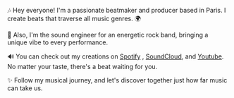 🎶 Hey everyone! I'm a passionate beatmaker and producer based in Paris. I create beats that traverse all music genres. 🌍

🎸 Also, I'm the sound engineer for an energetic rock band, bringing a unique vibe to every performance.

🔊 You can check out my creations on [Spotify]([https://www.google.com](https://open.spotify.com/artist/6TcUPCb4pwpq2SFHpXIY2o?si=LHEjht0qQ7KMxp90AowPng))
 , [SoundCloud](https://soundcloud.com/lvmtm?utm_source=clipboard&utm_medium=text&utm_campaign=social_sharing), and [Youtube]([https://soundcloud.com/lvmtm?utm_source=clipboard&utm_medium=text&utm_campaign=social_sharing](https://www.youtube.com/@Liroses)). No matter your taste, there's a beat waiting for you.

✨ Follow my musical journey, and let's discover together just how far music can take us.
